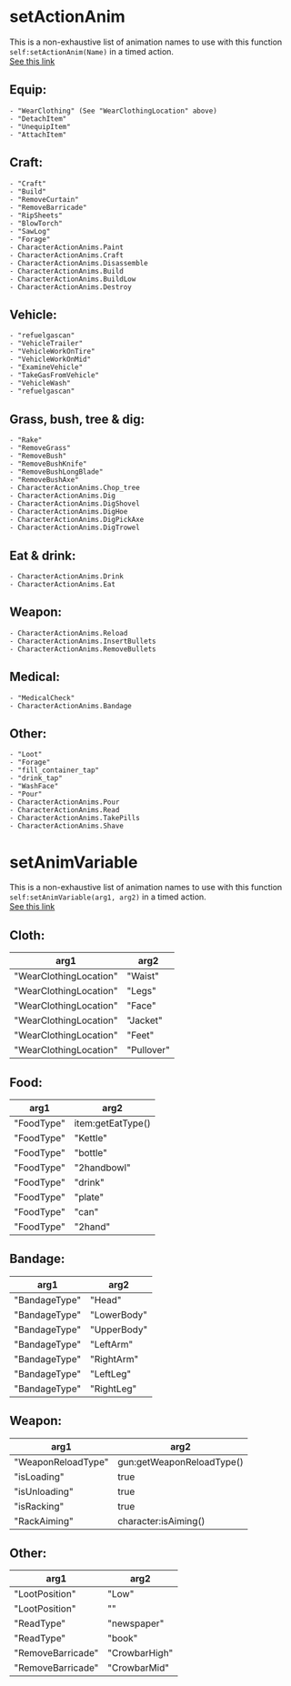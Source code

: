 # setActionAnim
This is a non-exhaustive list of animation names to use with this function `self:setActionAnim(Name)` in a timed action.  
[See this link](https://github.com/MrBounty/PZ-Mod---Doc/blob/main/How%20to%20make%20a%20custom%20timed%20actions.md)

## Equip:
```
- "WearClothing" (See "WearClothingLocation" above)
- "DetachItem"
- "UnequipItem"
- "AttachItem"
```

## Craft:
```
- "Craft"
- "Build"
- "RemoveCurtain"
- "RemoveBarricade"
- "RipSheets"
- "BlowTorch"
- "SawLog"
- "Forage"
- CharacterActionAnims.Paint
- CharacterActionAnims.Craft
- CharacterActionAnims.Disassemble
- CharacterActionAnims.Build
- CharacterActionAnims.BuildLow
- CharacterActionAnims.Destroy
```

## Vehicle:
```
- "refuelgascan"
- "VehicleTrailer"
- "VehicleWorkOnTire"
- "VehicleWorkOnMid"
- "ExamineVehicle"
- "TakeGasFromVehicle"
- "VehicleWash"
- "refuelgascan"
```

## Grass, bush, tree & dig:
```
- "Rake"
- "RemoveGrass"
- "RemoveBush"
- "RemoveBushKnife"
- "RemoveBushLongBlade"
- "RemoveBushAxe"
- CharacterActionAnims.Chop_tree
- CharacterActionAnims.Dig
- CharacterActionAnims.DigShovel
- CharacterActionAnims.DigHoe
- CharacterActionAnims.DigPickAxe
- CharacterActionAnims.DigTrowel
```

## Eat & drink:
```
- CharacterActionAnims.Drink
- CharacterActionAnims.Eat
```

## Weapon:
```
- CharacterActionAnims.Reload
- CharacterActionAnims.InsertBullets
- CharacterActionAnims.RemoveBullets
```

## Medical:
```
- "MedicalCheck"
- CharacterActionAnims.Bandage
```

## Other:
```
- "Loot"
- "Forage"
- "fill_container_tap"
- "drink_tap"
- "WashFace"
- "Pour"
- CharacterActionAnims.Pour
- CharacterActionAnims.Read
- CharacterActionAnims.TakePills
- CharacterActionAnims.Shave
```

# setAnimVariable
This is a non-exhaustive list of animation names to use with this function `self:setAnimVariable(arg1, arg2)` in a timed action.  
[See this link](https://github.com/MrBounty/PZ-Mod---Doc/blob/main/How%20to%20make%20a%20custom%20timed%20actions.md)  

## Cloth:  
| arg1 | arg2 |
| ---- | ---- |
| "WearClothingLocation" | "Waist" |
| "WearClothingLocation" | "Legs" |
| "WearClothingLocation" | "Face" |
| "WearClothingLocation" | "Jacket" |
| "WearClothingLocation" | "Feet" |
| "WearClothingLocation" | "Pullover" |

## Food: 
| arg1 | arg2 |
| ---- | ---- |
| "FoodType" | item:getEatType() |
| "FoodType" | "Kettle" |
| "FoodType" | "bottle" |
| "FoodType" | "2handbowl" |
| "FoodType" | "drink" |
| "FoodType" | "plate" |
| "FoodType" | "can" |
| "FoodType" | "2hand" |

## Bandage:  
| arg1 | arg2 |
| ---- | ---- |
| "BandageType" | "Head" |
| "BandageType" | "LowerBody" |
| "BandageType" | "UpperBody" |
| "BandageType" | "LeftArm" |
| "BandageType" | "RightArm" |
| "BandageType" | "LeftLeg" |
| "BandageType" | "RightLeg" |

## Weapon:  
| arg1 | arg2 |
| ---- | ---- |
| "WeaponReloadType" | gun:getWeaponReloadType() |
| "isLoading" | true |
| "isUnloading" | true |
| "isRacking" | true |
| "RackAiming" | character:isAiming() |

## Other:  
| arg1 | arg2 |
| ---- | ---- |
| "LootPosition" | "Low" |
| "LootPosition" | "" |
| "ReadType" | "newspaper" |
| "ReadType" | "book" |
| "RemoveBarricade" | "CrowbarHigh" |
| "RemoveBarricade" | "CrowbarMid" |
